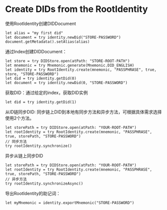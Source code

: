 # Create DIDs from the RootIdentity

使用RootIdentity创建DIDDocument

```
let alias = "my first did"
let document = try identity.newDid("STORE-PASSWORD")
document.getMetadata().setAlias(alias)
```

通过Index创建DIDDocument：

```
let store = try DIDStore.open(atPath: "STORE-ROOT-PATH")
let mnemonic = try Mnemonic.generate(Mnemonic.DID_ENGLISH)
let identity = try RootIdentity.create(mnemonic, "PASSPHRASE", true, store, "STORE-PASSWORD")
let did = try identity.getDid(0)
let document = try identity.newDid(0, "STORE-PASSWORD")
```

获取DID：通过给定的index，获取DID实例

```
let did = try identity.getDid(1)
```

从ID链同步DID: 同步链上DID到本地有同步方法和异步方法，可根据具体需求选择使用2个方法。

```
let storePath = try DIDStore.open(atPath: "YOUR-ROOT-PATH")
let rootIdentity = try RootIdentity.create(mnemonic, "PASSPHRASE", true, storePath, "STORE-PASSWORD")
// 同步方法
try rootIdentity.synchronize()
```

异步从链上同步DID

```
let storePath = try DIDStore.open(atPath: "YOUR-ROOT-PATH")
let rootIdentity = try RootIdentity.create(mnemonic, "PASSPHRASE", true, storePath, "STORE-PASSWORD")
// 异步方法
try rootIdentity.synchronizeAsync()
```

导出RootIdentity的助记词：

```
let myMnemonic = identity.exportMnemonic("STORE-PASSWORD")
```
